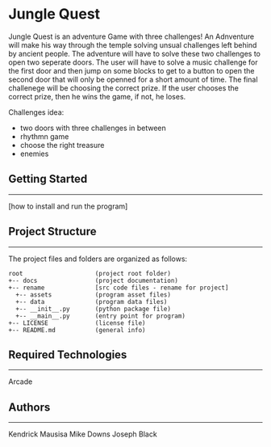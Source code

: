 # Jungle Quest 

Jungle Quest is an adventure Game with three challenges!  An Adnventure will make his way through the temple solving unsual challenges left behind by ancient people.  The adventure will have to solve these two challenges to open two seperate doors.  The user will have to solve a music challenge for the first door and then jump on some blocks to get to a button to open the second door that will only be openned for a short amount of time.  The final challenege will be choosing the correct prize.  If the user chooses the correct prize, then he wins the game, if not, he loses.

Challenges idea:
  - two doors with three challenges in between
  - rhythmn game
  - choose the right treasure
  - enemies 

## Getting Started
---
[how to install and run the program]

## Project Structure
---
The project files and folders are organized as follows:
```
root                    (project root folder)
+-- docs                (project documentation)
+-- rename              [src code files - rename for project]
  +-- assets            (program asset files)
  +-- data              (program data files)
  +-- __init__.py       (python package file)
  +-- __main__.py       (entry point for program)
+-- LICENSE             (license file)
+-- README.md           (general info)
```

## Required Technologies
---
Arcade

## Authors
---
Kendrick Mausisa
Mike Downs
Joseph Black

